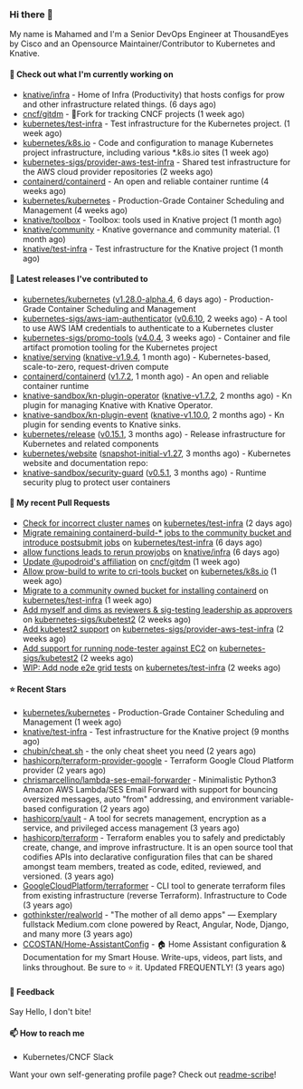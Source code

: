 ### Hi there 👋

My name is Mahamed and I'm a Senior DevOps Engineer at ThousandEyes by Cisco and an Opensource Maintainer/Contributor to Kubernetes and Knative.

#### 👷 Check out what I'm currently working on

- [knative/infra](https://github.com/knative/infra) - Home of Infra (Productivity) that hosts configs for prow and other infrastructure related things. (6 days ago)
- [cncf/gitdm](https://github.com/cncf/gitdm) - 📜Fork for tracking CNCF projects (1 week ago)
- [kubernetes/test-infra](https://github.com/kubernetes/test-infra) - Test infrastructure for the Kubernetes project. (1 week ago)
- [kubernetes/k8s.io](https://github.com/kubernetes/k8s.io) - Code and configuration to manage Kubernetes project infrastructure, including various *.k8s.io sites (1 week ago)
- [kubernetes-sigs/provider-aws-test-infra](https://github.com/kubernetes-sigs/provider-aws-test-infra) - Shared test infrastructure for the AWS cloud provider repositories (2 weeks ago)
- [containerd/containerd](https://github.com/containerd/containerd) - An open and reliable container runtime (4 weeks ago)
- [kubernetes/kubernetes](https://github.com/kubernetes/kubernetes) - Production-Grade Container Scheduling and Management (4 weeks ago)
- [knative/toolbox](https://github.com/knative/toolbox) - Toolbox: tools used in Knative project (1 month ago)
- [knative/community](https://github.com/knative/community) - Knative governance and community material. (1 month ago)
- [knative/test-infra](https://github.com/knative/test-infra) - Test infrastructure for the Knative project (1 month ago)

#### 🔭 Latest releases I've contributed to

- [kubernetes/kubernetes](https://github.com/kubernetes/kubernetes) ([v1.28.0-alpha.4](https://github.com/kubernetes/kubernetes/releases/tag/v1.28.0-alpha.4), 6 days ago) - Production-Grade Container Scheduling and Management
- [kubernetes-sigs/aws-iam-authenticator](https://github.com/kubernetes-sigs/aws-iam-authenticator) ([v0.6.10](https://github.com/kubernetes-sigs/aws-iam-authenticator/releases/tag/v0.6.10), 2 weeks ago) - A tool to use AWS IAM credentials to authenticate to a Kubernetes cluster
- [kubernetes-sigs/promo-tools](https://github.com/kubernetes-sigs/promo-tools) ([v4.0.4](https://github.com/kubernetes-sigs/promo-tools/releases/tag/v4.0.4), 3 weeks ago) - Container and file artifact promotion tooling for the Kubernetes project
- [knative/serving](https://github.com/knative/serving) ([knative-v1.9.4](https://github.com/knative/serving/releases/tag/knative-v1.9.4), 1 month ago) - Kubernetes-based, scale-to-zero, request-driven compute
- [containerd/containerd](https://github.com/containerd/containerd) ([v1.7.2](https://github.com/containerd/containerd/releases/tag/v1.7.2), 1 month ago) - An open and reliable container runtime
- [knative-sandbox/kn-plugin-operator](https://github.com/knative-sandbox/kn-plugin-operator) ([knative-v1.7.2](https://github.com/knative-sandbox/kn-plugin-operator/releases/tag/knative-v1.7.2), 2 months ago) - Kn plugin for managing Knative with Knative Operator.
- [knative-sandbox/kn-plugin-event](https://github.com/knative-sandbox/kn-plugin-event) ([knative-v1.10.0](https://github.com/knative-sandbox/kn-plugin-event/releases/tag/knative-v1.10.0), 2 months ago) - Kn plugin for sending events to Knative sinks.
- [kubernetes/release](https://github.com/kubernetes/release) ([v0.15.1](https://github.com/kubernetes/release/releases/tag/v0.15.1), 3 months ago) - Release infrastructure for Kubernetes and related components
- [kubernetes/website](https://github.com/kubernetes/website) ([snapshot-initial-v1.27](https://github.com/kubernetes/website/releases/tag/snapshot-initial-v1.27), 3 months ago) - Kubernetes website and documentation repo: 
- [knative-sandbox/security-guard](https://github.com/knative-sandbox/security-guard) ([v0.5.1](https://github.com/knative-sandbox/security-guard/releases/tag/v0.5.1), 3 months ago) - Runtime security plug to protect user containers

#### 🔨 My recent Pull Requests

- [Check for incorrect cluster names](https://github.com/kubernetes/test-infra/pull/30059) on [kubernetes/test-infra](https://github.com/kubernetes/test-infra) (2 days ago)
- [Migrate remaining containerd-build-* jobs to the community bucket and introduce postsubmit jobs](https://github.com/kubernetes/test-infra/pull/30025) on [kubernetes/test-infra](https://github.com/kubernetes/test-infra) (6 days ago)
- [allow functions leads to rerun prowjobs](https://github.com/knative/infra/pull/124) on [knative/infra](https://github.com/knative/infra) (6 days ago)
- [Update @upodroid&#39;s affiliation](https://github.com/cncf/gitdm/pull/100) on [cncf/gitdm](https://github.com/cncf/gitdm) (1 week ago)
- [Allow prow-build to write to cri-tools bucket](https://github.com/kubernetes/k8s.io/pull/5500) on [kubernetes/k8s.io](https://github.com/kubernetes/k8s.io) (1 week ago)
- [Migrate to a community owned bucket for installing containerd](https://github.com/kubernetes/test-infra/pull/29986) on [kubernetes/test-infra](https://github.com/kubernetes/test-infra) (1 week ago)
- [Add myself and dims as reviewers &amp; sig-testing leadership as approvers](https://github.com/kubernetes-sigs/kubetest2/pull/231) on [kubernetes-sigs/kubetest2](https://github.com/kubernetes-sigs/kubetest2) (2 weeks ago)
- [Add kubetest2 support](https://github.com/kubernetes-sigs/provider-aws-test-infra/pull/39) on [kubernetes-sigs/provider-aws-test-infra](https://github.com/kubernetes-sigs/provider-aws-test-infra) (2 weeks ago)
- [Add support for running node-tester against EC2](https://github.com/kubernetes-sigs/kubetest2/pull/230) on [kubernetes-sigs/kubetest2](https://github.com/kubernetes-sigs/kubetest2) (2 weeks ago)
- [WIP: Add node e2e grid tests](https://github.com/kubernetes/test-infra/pull/29944) on [kubernetes/test-infra](https://github.com/kubernetes/test-infra) (2 weeks ago)

#### ⭐ Recent Stars

- [kubernetes/kubernetes](https://github.com/kubernetes/kubernetes) - Production-Grade Container Scheduling and Management (1 week ago)
- [knative/test-infra](https://github.com/knative/test-infra) - Test infrastructure for the Knative project (9 months ago)
- [chubin/cheat.sh](https://github.com/chubin/cheat.sh) - the only cheat sheet you need (2 years ago)
- [hashicorp/terraform-provider-google](https://github.com/hashicorp/terraform-provider-google) - Terraform Google Cloud Platform provider (2 years ago)
- [chrismarcellino/lambda-ses-email-forwarder](https://github.com/chrismarcellino/lambda-ses-email-forwarder) - Minimalistic Python3 Amazon AWS Lambda/SES Email Forward with support for bouncing oversized messages, auto &#34;from&#34; addressing, and environment variable-based configuration (2 years ago)
- [hashicorp/vault](https://github.com/hashicorp/vault) - A tool for secrets management, encryption as a service, and privileged access management (3 years ago)
- [hashicorp/terraform](https://github.com/hashicorp/terraform) - Terraform enables you to safely and predictably create, change, and improve infrastructure. It is an open source tool that codifies APIs into declarative configuration files that can be shared amongst team members, treated as code, edited, reviewed, and versioned. (3 years ago)
- [GoogleCloudPlatform/terraformer](https://github.com/GoogleCloudPlatform/terraformer) - CLI tool to generate terraform files from existing infrastructure (reverse Terraform). Infrastructure to Code (3 years ago)
- [gothinkster/realworld](https://github.com/gothinkster/realworld) - &#34;The mother of all demo apps&#34; — Exemplary fullstack Medium.com clone powered by React, Angular, Node, Django, and many more (3 years ago)
- [CCOSTAN/Home-AssistantConfig](https://github.com/CCOSTAN/Home-AssistantConfig) - :house: Home Assistant configuration &amp; Documentation for my Smart House.  Write-ups, videos, part lists, and links throughout. Be sure to :star: it. Updated FREQUENTLY! (3 years ago)

#### 💬 Feedback

Say Hello, I don't bite!

#### 📫 How to reach me

- Kubernetes/CNCF Slack

Want your own self-generating profile page? Check out [readme-scribe](https://github.com/muesli/readme-scribe)!


